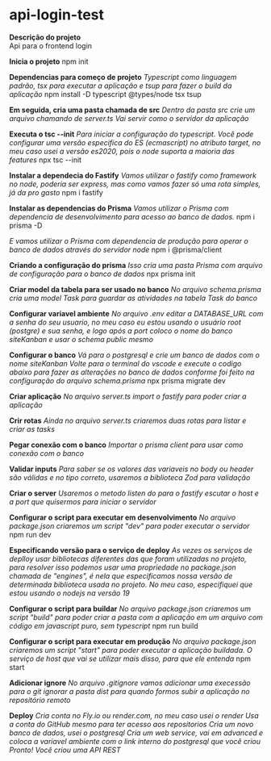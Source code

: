 # api-login-test
**Descrição do projeto** <br> 
Api para o frontend login

**Inicia o projeto**
npm init

**Dependencias para começo de projeto**
_Typescript como linguagem padrão, tsx para executar a aplicação e tsup para fazer o build da aplicação_
npm install -D typescript @types/node tsx tsup

**Em seguida, cria uma pasta chamada de src**
_Dentro da pasta src crie um arquivo chamando de server.ts_
_Vai servir como o servidor da aplicação_

**Executa o tsc --init**
_Para iniciar a configuração do typescript. Você pode configurar uma versão especifica do ES (ecmascript) no atributo target, no meu caso usei a versão es2020, pois o node suporta a maioria das features_
npx tsc --init

**Instalar a dependecia do Fastify**
_Vamos utilizar o fastify como framework no node, poderia ser express, mas como vamos fazer só uma rota simples, já da pro gasto_
npm i fastify

**Instalar as dependencias do Prisma**
_Vamos utilizar o Prisma com dependencia de desenvolvimento para acesso ao banco de dados._
npm i prisma -D

_E vamos utilizar o Prisma com dependencia de produção para operar o banco de dados através do servidor node_
npm i @prisma/client

**Criando a configuração do prisma**
_Isso cria uma pasta Prisma com arquivo de configuração para o banco de dados_
npx prisma init

**Criar model da tabela para ser usado no banco**
_No arquivo schema.prisma cria uma model Task para guardar as atividades na tabela Task do banco_

**Configurar variavel ambiente**
_No arquivo .env editar a DATABASE_URL com a senha do seu usuario, no meu caso eu estou usando o usuário root (postgre) e sua senha, e logo após a port coloco o nome do banco siteKanban e usar o schema public mesmo_


**Configurar o banco**
_Vá para o postgresql e crie um banco de dados com o nome siteKanban_
_Volte para o terminal do vscode e execute o codigo abaixo para fazer as alterações no banco de dados conforme foi feito na configuração do arquivo schema.prisma_
npx prisma migrate dev

**Criar aplicação**
_No arquivo server.ts import o fastify para poder criar a aplicação_

**Crir rotas**
_Ainda no arquivo server.ts criaremos duas rotas para listar e criar as tasks_

**Pegar conexão com o banco**
_Importar o prisma client para usar como conexão com o banco_

**Validar inputs**
_Para saber se os valores das variaveis no body ou header são válidas e no tipo correto, usaremos a biblioteca Zod para validação_

**Criar o server**
_Usaremos o metodo listen do para o fastify escutar o host e a port que quisermos para iniciar o servidor_

**Configurar o script para executar em desenvolvimento**
_No arquivo package.json criaremos um script "dev" para poder executar o servidor_
npm run dev

**Especificando versão para o serviço de deploy**
_As vezes os serviços de deplloy usar bibliotecas diferentes das que foram utilizadas no projeto, para resolver isso podemos usar uma propriedade no package.json chamada de "engines", é nela que especificamos nossa versão de determinada biblioteca usada no projeto. No meu caso, especifiquei que estou usando o nodejs na versão 19_

**Configurar o script para buildar**
_No arquivo package.json criaremos um script "build" para poder criar a pasta com a aplicação em um arquivo com código em javascript puro, sem typescript_
npm run build

**Configurar o script para executar em produção**
_No arquivo package.json criaremos um script "start" para poder executar a aplicação buildada. O serviço de host que vai se utilizar mais disso, para que ele entenda_
npm start

**Adicionar ignore**
_No arquivo .gitignore vamos adicionar uma execessão para o git ignorar a pasta dist para quando formos subir a aplicação no repositório remoto_

**Deploy**
_Cria conta no Fly.io ou render.com, no meu caso usei o render_
_Usa a conta do GitHub mesmo para ter acesso aos repositorios_
_Cria um novo banco de dados, usei o postgresql_
_Cria um web service, vai em advanced e coloca a variavel ambiente com o link interno do postgresql que você criou_
_Pronto! Você criou uma API REST_